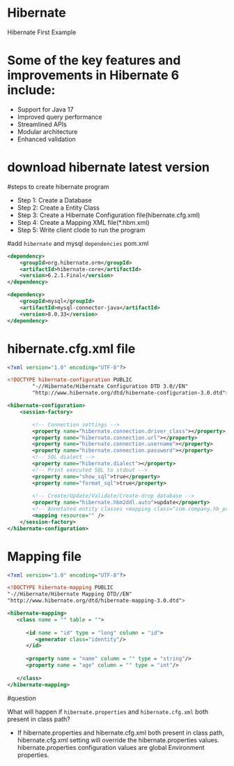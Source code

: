 # Hibernate
Hibernate First Example

# Some of the key features and improvements in Hibernate 6 include:

* Support for Java 17
* Improved query performance
* Streamlined APIs
* Modular architecture
* Enhanced validation

# download hibernate latest version 


#steps to create hibernate program
- Step 1: Create a Database
- Step 2: Create a Entity Class
- Step 3: Create a Hibernate Configuration file(hibernate.cfg.xml)
- Step 4: Create a Mapping XML file(*.hbm.xml)
- Step 5: Write client clode to run the program

#add `hibernate` and mysql `dependencies` pom.xml

``` xml
<dependency>
	<groupId>org.hibernate.orm</groupId>
	<artifactId>hibernate-core</artifactId>
	<version>6.2.1.Final</version>
</dependency>

<dependency>
	<groupId>mysql</groupId>
	<artifactId>mysql-connector-java</artifactId>
	<version>8.0.33</version>
</dependency>

```

# hibernate.cfg.xml file

```xml
<?xml version="1.0" encoding="UTF-8"?>

<!DOCTYPE hibernate-configuration PUBLIC
        "-//Hibernate/Hibernate Configuration DTD 3.0//EN"
        "http://www.hibernate.org/dtd/hibernate-configuration-3.0.dtd">

<hibernate-configuration>
	<session-factory>

		<!-- Connection settings -->
		<property name="hibernate.connection.driver_class"></property>
		<property name="hibernate.connection.url"></property>
		<property name="hibernate.connection.username"></property>
		<property name="hibernate.connection.password"></property>
		<!-- SQL dialect -->
		<property name="hibernate.dialect"></property>
		<!-- Print executed SQL to stdout -->
		<property name="show_sql">true</property>
		<property name="format_sql">true</property>
	
		<!-- Create/Update/Validate/Create-drop database -->
		<property name="hibernate.hbm2ddl.auto">update</property>
		<!-- Annotated entity classes <mapping class="com.company.hb_proj.Employee"/> -->
		<mapping resource="" />
	</session-factory>
</hibernate-configuration>
```

# Mapping file

```xml
<?xml version="1.0" encoding="UTF-8"?>

<!DOCTYPE hibernate-mapping PUBLIC 
"-//Hibernate/Hibernate Mapping DTD//EN"
"http://www.hibernate.org/dtd/hibernate-mapping-3.0.dtd"> 

<hibernate-mapping>
   <class name = "" table = "">
      
      <id name = "id" type = "long" column = "id">
         <generator class="identity"/>
      </id>
      
      <property name = "name" column = "" type = "string"/>
      <property name = "age" column = "" type = "int"/>
      
   </class>
</hibernate-mapping>
```


#question

What will happen if `hibernate.properties` and `hibernate.cfg.xml` both present in class path?
- If hibernate.properties and hibernate.cfg.xml both present in class path, hibernate.cfg.xml setting will override the hibernate.properties values. hibernate.properties configuration values are global Environment properties.